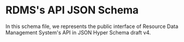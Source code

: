 # RDMS's API JSON Schema

In this schema file, we represents the public interface of Resource Data Management System's API in JSON Hyper Schema draft v4.
